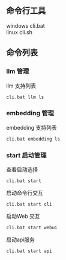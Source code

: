 ## 命令行工具

windows cli.bat  
linux cli.sh

## 命令列表

### llm 管理

llm 支持列表

```shell
cli.bat llm ls
```

### embedding 管理

embedding 支持列表

```shell
cli.bat embedding ls
```

### start 启动管理

查看启动选择

```shell
cli.bat start
```

启动命令行交互

```shell
cli.bat start cli
```

启动Web 交互

```shell
cli.bat start webui
```

启动api服务

```shell
cli.bat start api 
```

